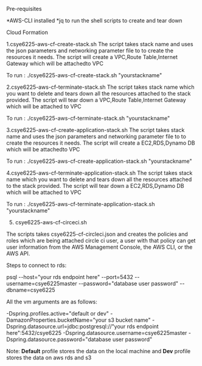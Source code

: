 Pre-requisites

*AWS-CLI installed
*jq to run the shell scripts to create and tear down

Cloud Formation

1.csye6225-aws-cf-create-stack.sh
The script takes stack name and uses the json parameters and networking parameter file to to create the resources it needs. The script will create a VPC,Route Table,Internet Gateway which will be attachedto VPC

To run : ./csye6225-aws-cf-create-stack.sh "yourstackname"

2.csye6225-aws-cf-terminate-stack.sh
The script takes stack name which you want to delete and tears down all the resources attached to the stack provided. The script will tear down a VPC,Route Table,Internet Gateway which will be attached to VPC

To run : ./csye6225-aws-cf-terminate-stack.sh "yourstackname"


3.csye6225-aws-cf-create-application-stack.sh The script takes stack name and uses the json parameters and networking parameter file to to create the resources it needs. The script will create a EC2,RDS,Dynamo DB which will be attachedto VPC

To run : ./csye6225-aws-cf-create-application-stack.sh "yourstackname"

4.csye6225-aws-cf-terminate-application-stack.sh The script takes stack name which you want to delete and tears down all the resources attached to the stack provided. The script will tear down a EC2,RDS,Dynamo DB  which will be attached to VPC

To run : ./csye6225-aws-cf-terminate-application-stack.sh "yourstackname"

5. csye6225-aws-cf-circeci.sh 

The scripts takes csye6225-cf-circleci.json and creates the policies and roles which are being attached circle ci user, a user with that policy can get user information from the AWS Management Console, the AWS CLI, or the AWS API.

Steps to connect to rds:

psql --host="your rds endpoint here" --port=5432 --username=csye6225master --password="database user password" --dbname=csye6225

All the vm arguments are as follows:

-Dspring.profiles.active="default or dev" -DamazonProperties.bucketName="your s3 bucket name" -Dspring.datasource.url=jdbc:postgresql://"your rds endpoint here":5432/csye6225 -Dspring.datasource.username=csye6225master -Dspring.datasource.password="database user password"


Note: **Default** profile stores the data on the local machine and **Dev** profile stores the data on aws rds and s3
